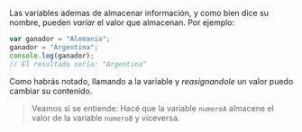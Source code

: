 Las variables ademas de almacenar información, y como bien dice su nombre, pueden _variar_ el valor que almacenan.
Por ejemplo:

```javascript
var ganador = "Alemania";
ganador = "Argentina";
console.log(ganador);
// El resultado sería: "Argentina"
```
Como habrás notado, llamando a la variable y _reasignandole_ un valor puedo cambiar su contenido.

> Veamos si se entiende: Hacé que la variable `numeroA` almacene el valor de la variable `numeroB` y viceversa.